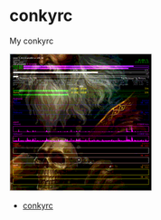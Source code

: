 # conkyrc
My conkyrc

[![screenshot](screenshot-thumb.png)](screenshot.png)  

  * [conkyrc](.conkyrc)